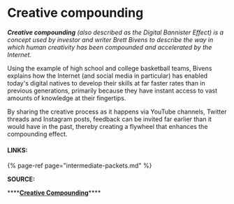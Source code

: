 # Creative compounding

_**Creative compounding** \(also described as the Digital Bannister Effect\) is a concept used by investor and writer Brett Bivens to describe the way in which human creativity has been compounded and accelerated by the Internet._ 

Using the example of high school and college basketball teams, Bivens explains how the Internet \(and social media in particular\) has enabled today's digital natives to develop their skills at far faster rates than in previous generations, primarily because they have instant access to vast amounts of knowledge at their fingertips. 

By sharing the creative process as it happens via YouTube channels, Twitter threads and Instagram posts, feedback can be invited far earlier than it would have in the past, thereby creating a flywheel that enhances the compounding effect. 

#### LINKS: 

{% page-ref page="intermediate-packets.md" %}

**SOURCE:** 

\*\*\*\*[**Creative Compounding**](https://brettbivens.com/2019/08/30/creative-compounding/)\*\*\*\*

